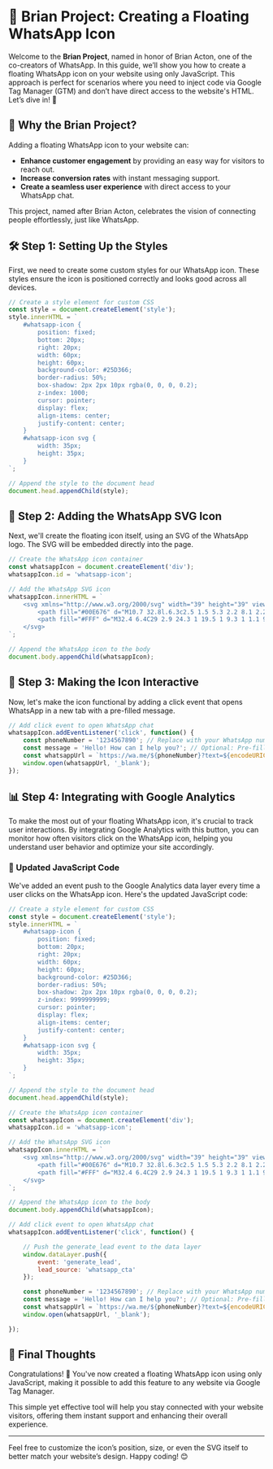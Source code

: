 # 📱 **Brian Project: Creating a Floating WhatsApp Icon**

Welcome to the **Brian Project**, named in honor of Brian Acton, one of the co-creators of WhatsApp. In this guide, we’ll show you how to create a floating WhatsApp icon on your website using only JavaScript. This approach is perfect for scenarios where you need to inject code via Google Tag Manager (GTM) and don’t have direct access to the website's HTML. Let’s dive in! 🚀

## 🌟 **Why the Brian Project?**

Adding a floating WhatsApp icon to your website can:
- **Enhance customer engagement** by providing an easy way for visitors to reach out.
- **Increase conversion rates** with instant messaging support.
- **Create a seamless user experience** with direct access to your WhatsApp chat.

This project, named after Brian Acton, celebrates the vision of connecting people effortlessly, just like WhatsApp.

## 🛠️ **Step 1: Setting Up the Styles**

First, we need to create some custom styles for our WhatsApp icon. These styles ensure the icon is positioned correctly and looks good across all devices.

```javascript
// Create a style element for custom CSS
const style = document.createElement('style');
style.innerHTML = `
    #whatsapp-icon {
        position: fixed;
        bottom: 20px;
        right: 20px;
        width: 60px;
        height: 60px;
        background-color: #25D366;
        border-radius: 50%;
        box-shadow: 2px 2px 10px rgba(0, 0, 0, 0.2);
        z-index: 1000;
        cursor: pointer;
        display: flex;
        align-items: center;
        justify-content: center;
    }
    #whatsapp-icon svg {
        width: 35px;
        height: 35px;
    }
`;

// Append the style to the document head
document.head.appendChild(style);
```


## 🔧 **Step 2: Adding the WhatsApp SVG Icon**

Next, we'll create the floating icon itself, using an SVG of the WhatsApp logo. The SVG will be embedded directly into the page.

```javascript
// Create the WhatsApp icon container
const whatsappIcon = document.createElement('div');
whatsappIcon.id = 'whatsapp-icon';

// Add the WhatsApp SVG icon
whatsappIcon.innerHTML = `
    <svg xmlns="http://www.w3.org/2000/svg" width="39" height="39" viewBox="0 0 39 39">
        <path fill="#00E676" d="M10.7 32.8l.6.3c2.5 1.5 5.3 2.2 8.1 2.2 8.8 0 16-7.2 16-16 0-4.2-1.7-8.3-4.7-11.3s-7-4.7-11.3-4.7c-8.8 0-16 7.2-15.9 16.1 0 3 .9 5.9 2.4 8.4l.4.6-1.6 5.9 6-1.5z"></path>
        <path fill="#FFF" d="M32.4 6.4C29 2.9 24.3 1 19.5 1 9.3 1 1.1 9.3 1.2 19.4c0 3.2.9 6.3 2.4 9.1L1 38l9.7-2.5c2.7 1.5 5.7 2.2 8.7 2.2 10.1 0 18.3-8.3 18.3-18.4 0-4.9-1.9-9.5-5.3-12.9zM19.5 34.6c-2.7 0-5.4-.7-7.7-2.1l-.6-.3-5.8 1.5L6.9 28l-.4-.6c-4.4-7.1-2.3-16.5 4.9-20.9s16.5-2.3 20.9 4.9 2.3 16.5-4.9 20.9c-2.3 1.5-5.1 2.3-7.9 2.3zm8.8-11.1l-1.1-.5s-1.6-.7-2.6-1.2c-.1 0-.2-.1-.3-.1-.3 0-.5.1-.7.2 0 0-.1.1-1.5 1.7-.1.2-.3.3-.5.3h-.1c-.1 0-.3-.1-.4-.2l-.5-.2c-1.1-.5-2.1-1.1-2.9-1.9-.2-.2-.5-.4-.7-.6-.7-.7-1.4-1.5-1.9-2.4l-.1-.2c-.1-.1-.1-.2-.2-.4 0-.2 0-.4.1-.5 0 0 .4-.5.7-.8.2-.2.3-.5.5-.7.2-.3.3-.7.2-1-.1-.5-1.3-3.2-1.6-3.8-.2-.3-.4-.4-.7-.5h-1.1c-.2 0-.4.1-.6.1l-.1.1c-.2.1-.4.3-.6.4-.2.2-.3.4-.5.6-.7.9-1.1 2-1.1 3.1 0 .8.2 1.6.5 2.3l.1.3c.9 1.9 2.1 3.6 3.7 5.1l.4.4c.3.3.6.5.8.8 2.1 1.8 4.5 3.1 7.2 3.8.3.1.7.1 1 .2h1c.5 0 1.1-.2 1.5-.4.3-.2.5-.2.7-.4l.2-.2c.2-.2.4-.3.6-.5s.4-.4.5-.6c.2-.4.3-.9.4-1.4v-.7s-.1-.1-.3-.2z"></path>
    </svg>
`;

// Append the WhatsApp icon to the body
document.body.appendChild(whatsappIcon);
```

## 📲 **Step 3: Making the Icon Interactive**

Now, let's make the icon functional by adding a click event that opens WhatsApp in a new tab with a pre-filled message.

```javascript
// Add click event to open WhatsApp chat
whatsappIcon.addEventListener('click', function() {
    const phoneNumber = '1234567890'; // Replace with your WhatsApp number in international format
    const message = 'Hello! How can I help you?'; // Optional: Pre-filled message
    const whatsappUrl = `https://wa.me/${phoneNumber}?text=${encodeURIComponent(message)}`;
    window.open(whatsappUrl, '_blank');
});
```

## 📊 **Step 4: Integrating with Google Analytics**

To make the most out of your floating WhatsApp icon, it's crucial to track user interactions. By integrating Google Analytics with this button, you can monitor how often visitors click on the WhatsApp icon, helping you understand user behavior and optimize your site accordingly.

### 📝 Updated JavaScript Code

We've added an event push to the Google Analytics data layer every time a user clicks on the WhatsApp icon. Here's the updated JavaScript code:

```javascript
// Create a style element for custom CSS
const style = document.createElement('style');
style.innerHTML = `
    #whatsapp-icon {
        position: fixed;
        bottom: 20px;
        right: 20px;
        width: 60px;
        height: 60px;
        background-color: #25D366;
        border-radius: 50%;
        box-shadow: 2px 2px 10px rgba(0, 0, 0, 0.2);
        z-index: 9999999999;
        cursor: pointer;
        display: flex;
        align-items: center;
        justify-content: center;
    }
    #whatsapp-icon svg {
        width: 35px;
        height: 35px;
    }
`;

// Append the style to the document head
document.head.appendChild(style);

// Create the WhatsApp icon container
const whatsappIcon = document.createElement('div');
whatsappIcon.id = 'whatsapp-icon';

// Add the WhatsApp SVG icon
whatsappIcon.innerHTML = `
    <svg xmlns="http://www.w3.org/2000/svg" width="39" height="39" viewBox="0 0 39 39">
        <path fill="#00E676" d="M10.7 32.8l.6.3c2.5 1.5 5.3 2.2 8.1 2.2 8.8 0 16-7.2 16-16 0-4.2-1.7-8.3-4.7-11.3s-7-4.7-11.3-4.7c-8.8 0-16 7.2-15.9 16.1 0 3 .9 5.9 2.4 8.4l.4.6-1.6 5.9 6-1.5z"></path>
        <path fill="#FFF" d="M32.4 6.4C29 2.9 24.3 1 19.5 1 9.3 1 1.1 9.3 1.2 19.4c0 3.2.9 6.3 2.4 9.1L1 38l9.7-2.5c2.7 1.5 5.7 2.2 8.7 2.2 10.1 0 18.3-8.3 18.3-18.4 0-4.9-1.9-9.5-5.3-12.9zM19.5 34.6c-2.7 0-5.4-.7-7.7-2.1l-.6-.3-5.8 1.5L6.9 28l-.4-.6c-4.4-7.1-2.3-16.5 4.9-20.9s16.5-2.3 20.9 4.9 2.3 16.5-4.9 20.9c-2.3 1.5-5.1 2.3-7.9 2.3zm8.8-11.1l-1.1-.5s-1.6-.7-2.6-1.2c-.1 0-.2-.1-.3-.1-.3 0-.5.1-.7.2 0 0-.1.1-1.5 1.7-.1.2-.3.3-.5.3h-.1c-.1 0-.3-.1-.4-.2l-.5-.2c-1.1-.5-2.1-1.1-2.9-1.9-.2-.2-.5-.4-.7-.6-.7-.7-1.4-1.5-1.9-2.4l-.1-.2c-.1-.1-.1-.2-.2-.4 0-.2 0-.4.1-.5 0 0 .4-.5.7-.8.2-.2.3-.5.5-.7.2-.3.3-.7.2-1-.1-.5-1.3-3.2-1.6-3.8-.2-.3-.4-.4-.7-.5h-1.1c-.2 0-.4.1-.6.1l-.1.1c-.2.1-.4.3-.6.4-.2.2-.3.4-.5.6-.7.9-1.1 2-1.1 3.1 0 .8.2 1.6.5 2.3l.1.3c.9 1.9 2.1 3.6 3.7 5.1l.4.4c.3.3.6.5.8.8 2.1 1.8 4.5 3.1 7.2 3.8.3.1.7.1 1 .2h1c.5 0 1.1-.2 1.5-.4.3-.2.5-.2.7-.4l.2-.2c.2-.2.4-.3.6-.5s.4-.4.5-.6c.2-.4.3-.9.4-1.4v-.7s-.1-.1-.3-.2z"></path>
    </svg>
`;

// Append the WhatsApp icon to the body
document.body.appendChild(whatsappIcon);

// Add click event to open WhatsApp chat
whatsappIcon.addEventListener('click', function() {

    // Push the generate_lead event to the data layer
    window.dataLayer.push({
        event: 'generate_lead',
        lead_source: 'whatsapp_cta'
    });

    const phoneNumber = '1234567890'; // Replace with your WhatsApp number in international format
    const message = 'Hello! How can I help you?'; // Optional: Pre-filled message
    const whatsappUrl = `https://wa.me/${phoneNumber}?text=${encodeURIComponent(message)}`;
    window.open(whatsappUrl, '_blank');

});
```
## 🚀 **Final Thoughts**

Congratulations! 🎉 You've now created a floating WhatsApp icon using only JavaScript, making it possible to add this feature to any website via Google Tag Manager.

This simple yet effective tool will help you stay connected with your website visitors, offering them instant support and enhancing their overall experience.

---

Feel free to customize the icon’s position, size, or even the SVG itself to better match your website’s design. Happy coding! 😊
